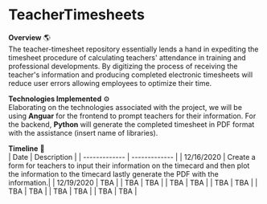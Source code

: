 # TeacherTimesheets

**Overview** 🌎 </br>
The teacher-timesheet repository essentially lends a hand in expediting the timesheet procedure of calculating teachers' attendance in training and professional developments. By digitizing the process of receiving the teacher's information and producing completed electronic timesheets will reduce user errors allowing employees to optimize their time.

**Technologies Implemented** ⚙️ </br>
Elaborating on the technologies associated with the project, we will be using **Anguar** for the frontend to prompt teachers for their information. For the backend, **Python** will generate the completed timesheet in PDF format with the assistance (insert name of libraries).

**Timeline** 📆 </br>
| Date          | Description   |
| ------------- | ------------- |
| 12/16/2020    | Create a form for teachers to input their information on the timecard and then plot                     the information to the timecard lastly generate the PDF with the information.|
| 12/19/2020    | TBA           |
| TBA           | TBA           |
| TBA           | TBA           |
| TBA           | TBA           |
| TBA           | TBA           |
| TBA           | TBA           |
| TBA           | TBA           |

